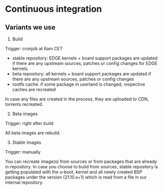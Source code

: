 # Continuous integration

## Variants we use

1. Build

Trigger: cronjob at 6am CET

- stable repository: EDGE kernels + board support packages are updated if there are any upstream sources, patches or config changes for EDGE kernels.
- beta repository:  all kernels + board support packages are updated if there are any upstream sources, patches or config changes
- rootfs cache: if some package in userland is changed, respective caches are recreated

In case any files are created in the process, they are uploaded to CDN, torrents recreated.

2. Beta images

Trigger: right after build

All beta images are rebuild.

3. Stable images

Trigger: manually

You can recreate image(s) from sources or from packages that are already in repository. In case you choose to build from sources, stable repository is getting 
populated with the u-boot, kernel and all newly created BSP packages under the version (21.10.x+1) which is read from a file in our internal repository. 

